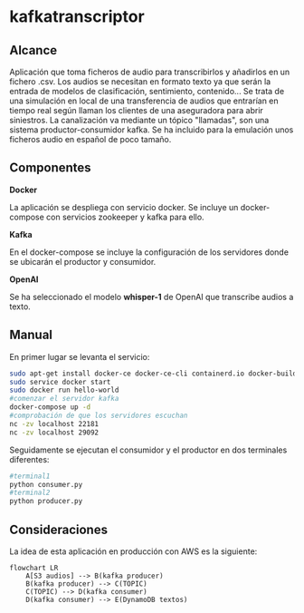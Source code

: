 # kafkatranscriptor

## Alcance

Aplicación que toma ficheros de audio para transcribirlos y añadirlos en un fichero .csv. 
Los audios se necesitan en formato texto ya que serán la entrada de modelos de clasificación, sentimiento, contenido...
Se trata de una simulación en local de una transferencia de audios que entrarían en tiempo real según llaman los
clientes de una aseguradora para abrir siniestros. La canalización va mediante un tópico "llamadas", son una sistema
productor-consumidor kafka. Se ha incluido para la emulación unos ficheros audio en español de poco tamaño. 

## Componentes

__Docker__

La aplicación se despliega con servicio docker. Se incluye un docker-compose con servicios zookeeper y kafka para ello.

__Kafka__

En el docker-compose se incluye la configuración de los servidores donde se ubicarán el productor y consumidor.

__OpenAI__

Se ha seleccionado el modelo __whisper-1__ de OpenAI que transcribe audios a texto.

## Manual

En primer lugar se levanta el servicio:

```bash
sudo apt-get install docker-ce docker-ce-cli containerd.io docker-buildx-plugin docker-compose-plugin
sudo service docker start
sudo docker run hello-world
#comenzar el servidor kafka
docker-compose up -d
#comprobación de que los servidores escuchan
nc -zv localhost 22181
nc -zv localhost 29092
```

Seguidamente se ejecutan el consumidor y el productor en dos terminales diferentes:

```bash
#terminal1
python consumer.py
#terminal2
python producer.py
```
## Consideraciones

La idea de esta aplicación en producción con AWS es la siguiente:

```mermaid
flowchart LR
    A[S3 audios] --> B(kafka producer)
    B(kafka producer) --> C(TOPIC)
    C(TOPIC) --> D(kafka consumer)
    D(kafka consumer) --> E(DynamoDB textos)
```



